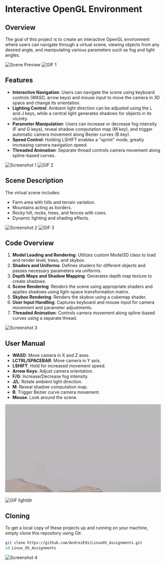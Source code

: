 # Interactive OpenGL Environment

## Overview

The goal of this project is to create an interactive OpenGL environment where users can navigate through a virtual scene, viewing objects from any desired angle, and manipulating various parameters such as fog and light angles.

![Scene Preview](presentation/screenshot_top.png)
![GIF 1](presentation/gif1.gif)

## Features

- **Interactive Navigation**: Users can navigate the scene using keyboard controls (WASD, arrow keys) and mouse input to move the camera in 3D space and change its orientation.
- **Lighting Control**: Ambient light direction can be adjusted using the L and J keys, while a central light generates shadows for objects in its vicinity.
- **Parameter Manipulation**: Users can increase or decrease fog intensity (F and G keys), reveal shadow computation map (M key), and trigger automatic camera movement along Bezier curves (B key).
- **Speed Control**: Holding LSHIFT enables a "sprint" mode, greatly increasing camera navigation speed.
- **Threaded Animation**: Separate thread controls camera movement along spline-based curves.

![Screenshot 1](presentation/screenshot1.png)
![GIF 2](presentation/gif2.gif)

## Scene Description

The virtual scene includes:
- Farm area with hills and terrain variation.
- Mountains acting as borders.
- Rocky hill, rocks, trees, and fences with cows.
- Dynamic lighting and shading effects.

![Screenshot 2](presentation/screenshot2.png)
![GIF 3](presentation/gif3.gif)


## Code Overview

1. **Model Loading and Rendering**: Utilizes custom Model3D class to load and render level, trees, and skybox.
2. **Shaders and Uniforms**: Defines shaders for different objects and passes necessary parameters via uniforms.
3. **Depth Maps and Shadow Mapping**: Generates depth map texture to create shadows.
4. **Scene Rendering**: Renders the scene using appropriate shaders and applies shadows using light-space transformation matrix.
5. **Skybox Rendering**: Renders the skybox using a cubemap shader.
6. **User Input Handling**: Captures keyboard and mouse input for camera movement and parameter adjustments.
7. **Threaded Animation**: Controls camera movement along spline-based curves using a separate thread.

![Screenshot 3](presentation/screenshot3.png)

## User Manual

- **WASD**: Move camera in X and Z axes.
- **LCTRL/SPACEBAR**: Move camera in Y axis.
- **LSHIFT**: Hold for increased movement speed.
- **Arrow Keys**: Adjust camera orientation.
- **F/G**: Increase/Decrease fog intensity.
- **J/L**: Rotate ambient light direction.
- **M**: Reveal shadow computation map.
- **B**: Trigger Bezier curve camera movement.
- **Mouse**: Look around the scene.

![GIF fog](presentation/gif_fog.gif)

![GIF lightdir](presentation/gif_lightdir.gif)

## Cloning

To get a local copy of these projects up and running on your machine, simply clone this repository using Git:

```sh
git clone https://github.com/AndreiE91/LinuxOS_Assignments.git
cd Linux_OS_Assignments
```

![Screenshot 4](presentation/screenshot4.png)




